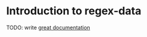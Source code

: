# Introduction to regex-data

TODO: write [great documentation](http://jacobian.org/writing/what-to-write/)
